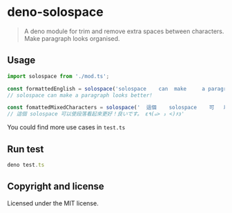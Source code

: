 # deno-solospace

> A deno module for trim and remove extra spaces between characters. Make paragraph looks organised.

## Usage

```ts
import solospace from './mod.ts';

const formattedEnglish = solospace('solospace    can  make     a paragraph   looks      better    !');
// solospace can make a paragraph looks better!

const fomattedMixedCharacters = solospace('  這個    solospace    可   以  使段落看  起來  更好  ！     良     い  で  す   。  ε٩(๑>    ₃ <)۶з');
// 這個 solospace 可以使段落看起來更好！良いです。 ε٩(๑> ₃ <)۶з'
```

You could find more use cases in `test.ts`

## Run test

```ts
deno test.ts
```

## Copyright and license
Licensed under the MIT license.
